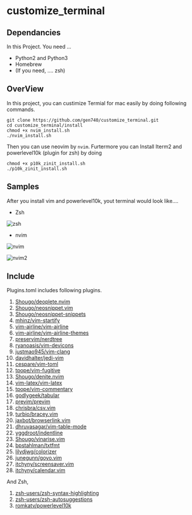 # customize_terminal

## Dependancies

In this Project. You need ...

- Python2 and Python3
- Homebrew
- (If you need, .... zsh)

## OverView

In this project, you can custimize Termial for mac easily by doing following commands.

```shell
git clone https://github.com/gen740/customize_terminal.git
cd customize_terminal/install
chmod +x nvim_install.sh
./nvim_install.sh
```
Then you can use neovim by `nvim`.
Furtermore you can Install Iterm2 and powerlevel10k (plugin for zsh) by doing

```shell
chmod +x p10k_zinit_install.sh
./p10k_zinit_install.sh
```

## Samples

After you install vim and powerlevel10k, yout terminal would look like....

- Zsh

![zsh](https://i.loli.net/2020/10/24/et4dSKZCvYc657E.png)

- nvim

![nvim](https://i.loli.net/2020/10/24/rmZw6IMQ17FfWoc.png)

![nvim2](https://i.loli.net/2020/10/24/Z2q8AUziHLbnP3e.png)

## Include

Plugins.toml includes following plugins.

1. [Shougo/deoplete.nvim](https://github.com/Shougo/deoplete.nvim)
2. [Shougo/neosnippet.vim](https://github.com/Shougo/neosnippet.vim)
3. [Shougo/neosnippet-snippets](https://github.com/Shougo/neosnippet-snippets)
4. [mhinz/vim-startify](https://github.com/mhinz/vim-startify)
5. [vim-airline/vim-airline](https://github.com/vim-airline/vim-airline)
6. [vim-airline/vim-airline-themes](https://github.com/vim-airline/vim-airline-themes)
7. [preservim/nerdtree](https://github.com/preservim/nerdtree)
8. [ryanoasis/vim-devicons](https://github.com/ryanoasis/vim-devicons)
9. [justmao945/vim-clang](https://github.com/justmao945/vim-clang)
10. [davidhalter/jedi-vim](https://github.com/davidhalter/jedi-vim)
11. [cespare/vim-toml](https://github.com/cespare/vim-toml)
12. [tpope/vim-fugitive](tpope/vim-fugitive)
13. [Shougo/denite.nvim](https://github.com/Shougo/denite.nvim)
14. [vim-latex/vim-latex](https://github.com/vim-latex/vim-latex)
15. [tpope/vim-commentary](https://github.com/tpope/vim-commentary)
16. [godlygeek/tabular](https://github.com/tpope/vim-commentary)
17. [previm/previm](https://github.com/previm/previm)
18. [chrisbra/csv.vim](https://github.com/chrisbra/csv.vim)
19. [turbio/bracey.vim](https://github.com/turbio/bracey.vim)
20. [jaxbot/browserlink.vim](https://github.com/jaxbot/browserlink.vim)
21. [dhruvasagar/vim-table-mode](https://github.com/dhruvasagar/vim-table-mode)
22. [yggdroot/indentline](https://github.com/yggdroot/indentline)
23. [Shougo/vinarise.vim](https://github.com/Shougo/vinarise.vim)
24. [bpstahlman/txtfmt](https://github.com/bpstahlman/txtfmt)
25. [lilydjwg/colorizer](https://github.com/lilydjwg/colorizer)
26. [junegunn/goyo.vim](https://github.com/junegunn/goyo.vim)
27. [itchyny/screensaver.vim](https://github.com/itchyny/screensaver.vim)
28. [itchyny/calendar.vim](https://github.com/itchyny/calendar.vim)

    

And Zsh,

1. [zsh-users/zsh-syntax-highlighting](https://github.com/zsh-users/zsh-syntax-highlighting)
2. [zsh-users/zsh-autosuggestions](https://github.com/zsh-users/zsh-autosuggestions)
3. [romkatv/powerlevel10k](https://github.com/romkatv/powerlevel10k)

